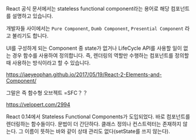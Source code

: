 React 공식 문서에서는 stateless functional component라는 용어로 해당 컴포넌트를 설명하고 있습니다.

개발자들 사이에서는 `Pure Component`, `Dumb Component`, `Presential Component` 라고 불리기도 합니다.

UI를 구성하게 되는 Component 중 state가 없거나 LifeCycle API를 사용할 일이 없는 경우 함수를 사용하여 정의합니다. 즉, 렌더링의 역할만 수행하는 컴포넌트를 정의할 때 사용하는 방식이라고 할 수 있습니다.

https://jaeyeophan.github.io/2017/05/19/React-2-Elements-and-Component/

그말은 즉 함수형 오브젝트 =SFC？？

https://velopert.com/2994

React 0.14에서 Stateless Functional Components가 도입되었다. 바로 컴포넌트를 렌더링하는 함수들이다. 문법이 더 간단하다. 클래스 정의나 컨스트럭터는 존재하지 않는다. 그 이름이 뜻하는 바와 같이 상태 관리도 없다(setState를 쓰지 않는다).
